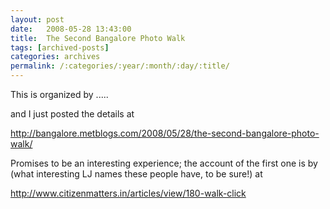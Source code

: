```yaml
---
layout: post
date:	2008-05-28 13:43:00
title:  The Second Bangalore Photo Walk
tags: [archived-posts]
categories: archives
permalink: /:categories/:year/:month/:day/:title/
---
```

This is organized by <LJ user="skthewimp">.....

and I just posted the details at

http://bangalore.metblogs.com/2008/05/28/the-second-bangalore-photo-walk/


Promises to be an interesting experience; the account of the first one is by <LJ user="harithekid"> (what interesting LJ names these people have, to be sure!) at

http://www.citizenmatters.in/articles/view/180-walk-click
